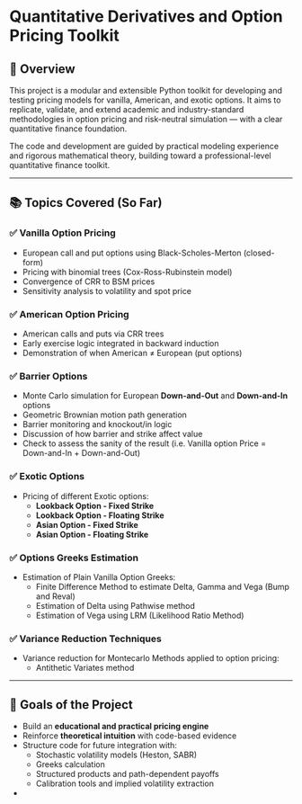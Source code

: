 # Quantitative Derivatives and Option Pricing Toolkit

## 📌 Overview

This project is a modular and extensible Python toolkit for developing and testing pricing models for vanilla, American, and exotic options. It aims to replicate, validate, and extend academic and industry-standard methodologies in option pricing and risk-neutral simulation — with a clear quantitative finance foundation.

The code and development are guided by practical modeling experience and rigorous mathematical theory, building toward a professional-level quantitative finance toolkit.

---

## 📚 Topics Covered (So Far)

### ✅ **Vanilla Option Pricing**
- European call and put options using Black-Scholes-Merton (closed-form)
- Pricing with binomial trees (Cox-Ross-Rubinstein model)
- Convergence of CRR to BSM prices
- Sensitivity analysis to volatility and spot price

### ✅ **American Option Pricing**
- American calls and puts via CRR trees
- Early exercise logic integrated in backward induction
- Demonstration of when American ≠ European (put options)

### ✅ **Barrier Options**
- Monte Carlo simulation for European **Down-and-Out** and **Down-and-In** options
- Geometric Brownian motion path generation
- Barrier monitoring and knockout/in logic
- Discussion of how barrier and strike affect value
- Check to assess the sanity of the result (i.e. Vanilla option Price = Down-and-In + Down-and-Out)

### ✅ **Exotic Options**
- Pricing of different Exotic options:
  - **Lookback Option - Fixed Strike**
  - **Lookback Option - Floating Strike**
  - **Asian Option - Fixed Strike**
  - **Asian Option - Floating Strike**

### ✅ **Options Greeks Estimation**
- Estimation of Plain Vanilla Option Greeks:
  - Finite Difference Method to estimate Delta, Gamma and Vega (Bump and Reval)
  - Estimation of Delta using Pathwise method
  - Estimation of Vega using LRM (Likelihood Ratio Method)

### ✅ **Variance Reduction Techniques**
- Variance reduction for Montecarlo Methods applied to option pricing:
  - Antithetic Variates method 
---

## 🧠 Goals of the Project

- Build an **educational and practical pricing engine**
- Reinforce **theoretical intuition** with code-based evidence
- Structure code for future integration with:
  - Stochastic volatility models (Heston, SABR)
  - Greeks calculation
  - Structured products and path-dependent payoffs
  - Calibration tools and implied volatility extraction
- 